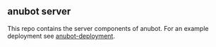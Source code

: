 
## anubot server

This repo contains the server components of anubot. For an example deployment
see [anubot-deployment][anubot-deployment].

[anubot-deployment]: https://github.com/jasonkeene/anubot-deployment
